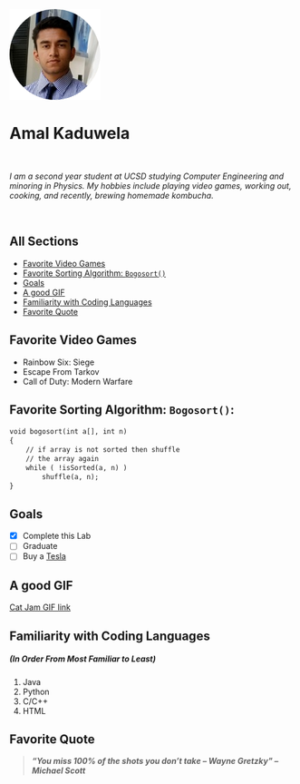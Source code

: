 ![Amal](Images/Amal_picture.png)
<br>
  
# Amal Kaduwela 

<br>

*I am a second year student at UCSD studying Computer Engineering and minoring in Physics. My hobbies include playing video games, working out, cooking, and recently, brewing homemade kombucha.*


<br>

## All Sections
  - [Favorite Video Games](#favorite-video-games)
  - [Favorite Sorting Algorithm: `Bogosort()`](#favorite-sorting-algorithm:-`Bogosort()`)
  - [Goals](#goals)
  - [A good GIF](#a-good-gif)
  - [Familiarity with Coding Languages](#familiarity-with-coding-languages)
  - [Favorite Quote](#favorite-quote)

## Favorite Video Games
  - Rainbow Six: Siege
  - Escape From Tarkov
  - Call of Duty: Modern Warfare

## Favorite Sorting Algorithm: `Bogosort()`:

```
void bogosort(int a[], int n)
{
    // if array is not sorted then shuffle
    // the array again
    while ( !isSorted(a, n) )
        shuffle(a, n);
}
```

## Goals
- [X] Complete this Lab
- [ ] Graduate
- [ ] Buy a [Tesla](https://www.tesla.com/)

## A good GIF
[Cat Jam GIF link](gif.md)

## Familiarity with Coding Languages 
##### (In Order From Most Familiar to Least)
  1. Java
  2. Python
  3. C/C++
  4. HTML

## Favorite Quote 
>***“You miss 100% of the shots you don’t take – Wayne Gretzky" – Michael Scott***




